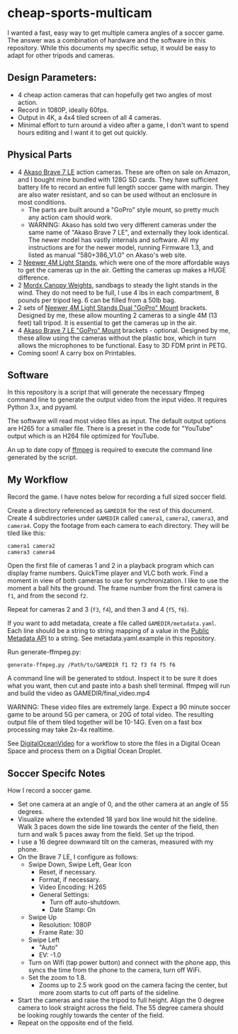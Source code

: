 # cheap-sports-multicam

I wanted a fast, easy way to get multiple camera angles of a soccer game.  The
answer was a combination of hardware and the software in this repository.  While
this documents my specific setup, it would be easy to adapt for other tripods and
cameras.

## Design Parameters:

- 4 cheap action cameras that can hopefully get two angles of most action.
- Record in 1080P, ideally 60fps.
- Output in 4K, a 4x4 tiled screen of all 4 cameras.
- Minimal effort to turn around a video after a game, I don't want to spend
  hours editing and I want it to get out quickly.

## Physical Parts

- 4 [Akaso Brave 7 LE](https://www.akasotech.com/support/Brave-7-LE) action cameras.
  These are often on sale on Amazon, and I bought mine bundled with 128G SD cards.
  They have sufficient battery life to record an entire full length soccer game with
  margin.  They are also water resistant, and so can be used without an enclosure in
  most conditions.
  - The parts are built around a "GoPro" style mount, so pretty much any action cam
    should work.
  - WARNING: Akaso has sold two very different cameras under the same name of 
    "Akaso Brave 7 LE", and externally they look identical.  The newer model has vastly 
    internals and software.  All my instructions are for the newer model, running
    Firmware 1.3, and listed as manual "580+386\_V1.0" on Akaso's web site.
- 2 [Neewer 4M Light Stands](https://www.amazon.com/dp/B0BTL5XYN6), which were one
  of the more affordable ways to get the cameras up in the air.  Getting the cameras
  up makes a HUGE difference.
- 2 [Mordx Canopy Weights](https://www.amazon.com/dp/B0CZ6JP45B), sandbags to steady
  the light stands in the wind.  They do not need to be full, I use 4 lbs in each
  compartment, 8 pounds per tripod leg.  6 can be filled from a 50lb bag.
- 2 sets of 
  [Neewer 4M Light Stands Dual "GoPro" Mount](https://www.printables.com/model/1387522-neewer-4m-light-stands-dual-gopro-mount)
  brackets.  Designed by me, these allow mounting 2 cameras to a single 4M (13 feet)
  tall tripod.  It is essential to get the cameras up in the air.
- 4 [Akaso Brave 7 LE "GoPro" Mount](https://www.printables.com/model/1387497-akaso-brave-7-le-gopro-mount) 
  brackets - optional.  Designed by me, these allow using the cameras without the 
  plastic box, which in turn allows the microphones to be functional.  Easy to 
  3D FDM print in PETG.
- Coming soon! A carry box on Printables.

## Software

In this repository is a script that will generate the necessary ffmpeg command line
to generate the output video from the input video.  It requires Python 3.x, and
pyyaml.

The software will read most video files as input.  The default output options are
H265 for a smaller file.  There is a preset in the code for "YouTube" output which
is an H264 file optimized for YouTube.

An up to date copy of [ffmpeg](https://ffmpeg.org) is required to execute the 
command line generated by the script.

## My Workflow

Record the game.  I have notes below for recording a full sized soccer field.

Create a directory referenced as `GAMEDIR` for the rest of this document.  Create 4
subdirectories under `GAMEDIR` called `camera1`, `camera2`, `camera3`, and `camera4`.
Copy the footage from each camera to each directory.  They will be tiled like this:

```
camera1 camera2 
camera3 camera4
```

Open the first file of cameras 1 and 2 in a playback program which can display frame
numbers.  QuickTime player and VLC both work.  Find a moment in view of both cameras
to use for synchronization.  I like to use the moment a ball hits the ground.  The 
frame number from the first camera is `f1`, and from the second `f2`.

Repeat for cameras 2 and 3 (`f3`, `f4`), and then 3 and 4 (`f5`, `f6`).

If you want to add metadata, create a file called `GAMEDIR/metadata.yaml`.  Each
line should be a string to string mapping of a value in the
[Public Metadata API](https://ffmpeg.org/doxygen/7.0/group__metadata__api.html)
to a string.  See metadata.yaml.example in this repository.

Run generate-ffmpeg.py:

```
generate-ffmpeg.py /Path/to/GAMEDIR f1 f2 f3 f4 f5 f6
```

A command line will be generated to stdout.  Inspect it to be sure it does what you
want, then cut and paste into a bash shell terminal.  ffmpeg will run and build
the video as GAMEDIR/final\_video.mp4

WARNING: These video files are extremely large.  Expect a 90 minute soccer game to be
         around 5G per camera, or 20G of total video.  The resulting output file of them
         tiled together will be 10-14G.  Even on a fast box processing may take 2x-4x realtime.

See [DigitalOceanVideo](DigitalOceanVideo/) for a workflow to store the files in a Digital
Ocean Space and process them on a Digitial Ocean Droplet.

## Soccer Specifc Notes

How I record a soccer game.

- Set one camera at an angle of 0, and the other camera at an angle of 55 degrees.
- Visualize where the extended 18 yard box line would hit the sideline.  Walk 3 paces
  down the side line towards the center of the field, then turn and walk 5 paces away
  from the field.  Set up the tripod.
- I use a 16 degree downward tilt on the cameras, measured with my phone.
- On the Brave 7 LE, I configure as follows:
   - Swipe Down, Swipe Left, Gear Icon
      - Reset, if necessary.
      - Format, if necessary.
      - Video Encoding: H.265
      - General Settings:
         - Turn off auto-shutdown.
         - Date Stamp: On
   - Swipe Up
      - Resolution: 1080P
      - Frame Rate: 30
   - Swipe Left
      - "Auto"
      - EV: -1.0
   - Turn on Wifi (tap power button) and connect with the phone app, this syncs the 
     time from the phone to the camera, turn off WiFi.
   - Set the zoom to 1.8.
      - Zooms up to 2.5 work good on the camera facing the center, but more zoom
        starts to cut off parts of the sideline.
- Start the cameras and raise the tripod to full height.  Align the 0 degree camera to
  look straight across the field.  The 55 degree camera should be looking roughly
  towards the center of the field.
- Repeat on the opposite end of the field.

